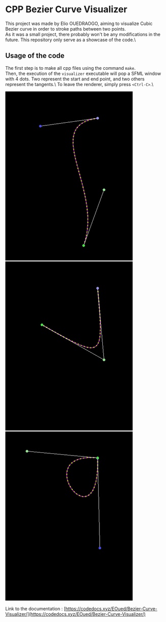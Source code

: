 # CPP Bezier Curve Visualizer

This project was made by Elio OUEDRAOGO, aiming to visualize Cubic Bezier curve in order to stroke paths between two points.\
As it was a small project, there probably won't be any modifications in the future. This repository only serve as a showcase of the code.\

## Usage of the code

The first step is to make all cpp files using the command `make`.\
Then, the execution of the `visualizer` executable will pop a SFML window with 4 dots. Two represent the start and end point, and two others represent the tangents.\\
To leave the renderer, simply press `<Ctrl-C>`.\

![](curve1.png)
![](curve2.png)
![](curve3.png)

Link to the documentation : [https://codedocs.xyz/EOued/Bezier-Curve-Visualizer/](https://codedocs.xyz/EOued/Bezier-Curve-Visualizer/)
